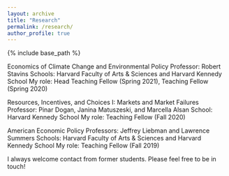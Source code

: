 ```yaml
---
layout: archive
title: "Research"
permalink: /research/
author_profile: true
---
```


{% include base_path %}

Economics of Climate Change and Environmental Policy
Professor: Robert Stavins
Schools: Harvard Faculty of Arts & Sciences and Harvard Kennedy School
My role: Head Teaching Fellow (Spring 2021), Teaching Fellow (Spring 2020)

Resources, Incentives, and Choices I: Markets and Market Failures
Professor: Pinar Dogan, Janina Matuszeski, and Marcella Alsan
School: Harvard Kennedy School
My role: Teaching Fellow (Fall 2020)

American Economic Policy
Professors: Jeffrey Liebman and Lawrence Summers
Schools: Harvard Faculty of Arts & Sciences and Harvard Kennedy School
My role: Teaching Fellow (Fall 2019)

I always welcome contact from former students. Please feel free to be in touch!